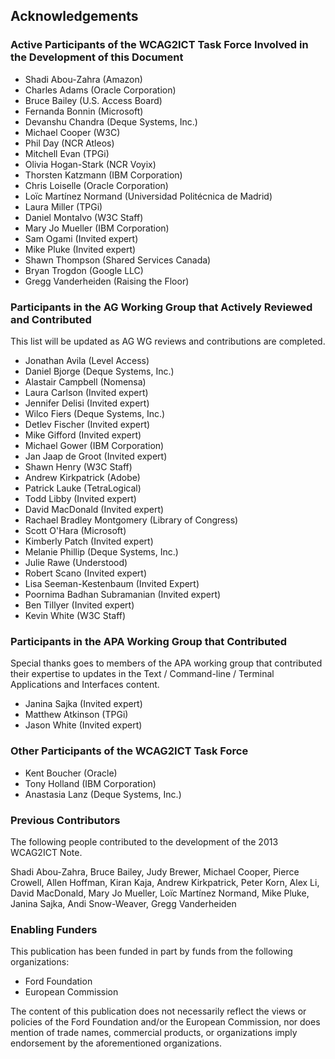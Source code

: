 ## Acknowledgements

### Active Participants of the WCAG2ICT Task Force Involved in the Development of this Document
* Shadi Abou-Zahra (Amazon)
* Charles Adams (Oracle Corporation)
* Bruce Bailey (U.S. Access Board)
* Fernanda Bonnin (Microsoft)
* Devanshu Chandra (Deque Systems, Inc.)
* Michael Cooper (W3C)
* Phil Day (NCR Atleos)
* Mitchell Evan (TPGi)
* Olivia Hogan-Stark (NCR Voyix)
* Thorsten Katzmann (IBM Corporation)
* Chris Loiselle (Oracle Corporation)
* Loïc Martínez Normand (Universidad Politécnica de Madrid) 
* Laura Miller (TPGi)
* Daniel Montalvo (W3C Staff)
* Mary Jo Mueller (IBM Corporation)
* Sam Ogami (Invited expert)
* Mike Pluke (Invited expert)
* Shawn Thompson (Shared Services Canada)
* Bryan Trogdon (Google LLC)
* Gregg Vanderheiden (Raising the Floor)

### Participants in the AG Working Group that Actively Reviewed and Contributed
<div class="ednote">This list will be updated as AG WG reviews and contributions are completed.</div>

* Jonathan Avila (Level Access)
* Daniel Bjorge (Deque Systems, Inc.)
* Alastair Campbell (Nomensa)
* Laura Carlson (Invited expert)
* Jennifer Delisi (Invited expert)
* Wilco Fiers (Deque Systems, Inc.)
* Detlev Fischer (Invited expert)
* Mike Gifford (Invited expert)
* Michael Gower (IBM Corporation)
* Jan Jaap de Groot (Invited expert)
* Shawn Henry (W3C Staff)
* Andrew Kirkpatrick (Adobe)
* Patrick Lauke (TetraLogical)
* Todd Libby (Invited expert)
* David MacDonald (Invited expert)
* Rachael Bradley Montgomery (Library of Congress)
* Scott O'Hara (Microsoft)
* Kimberly Patch (Invited expert)
* Melanie Phillip (Deque Systems, Inc.)
* Julie Rawe (Understood)
* Robert Scano (Invited expert)
* Lisa Seeman-Kestenbaum (Invited Expert)
* Poornima Badhan Subramanian (Invited expert)
* Ben Tillyer (Invited expert)
* Kevin White (W3C Staff)

### Participants in the APA Working Group that Contributed
Special thanks goes to members of the APA working group that contributed their expertise to updates in the Text / Command-line / Terminal Applications and Interfaces content. 

* Janina Sajka (Invited expert)
* Matthew Atkinson (TPGi)
* Jason White (Invited expert)

### Other Participants of the WCAG2ICT Task Force
* Kent Boucher (Oracle)
* Tony Holland (IBM Corporation)
* Anastasia Lanz (Deque Systems, Inc.)

### Previous Contributors
The following people contributed to the development of the 2013 WCAG2ICT Note.

Shadi Abou-Zahra, Bruce Bailey, Judy Brewer, Michael Cooper, Pierce Crowell, Allen Hoffman, Kiran Kaja, Andrew Kirkpatrick, Peter Korn, Alex Li, David MacDonald, Mary Jo Mueller, Loïc Martínez Normand, Mike Pluke, Janina Sajka, Andi Snow-Weaver, Gregg Vanderheiden

### Enabling Funders

This publication has been funded in part by funds from the following organizations:

* Ford Foundation
* European Commission

The content of this publication does not necessarily reflect the views or policies of the Ford Foundation and/or the European Commission, nor does mention of trade names, commercial products, or organizations imply endorsement by the aforementioned organizations.
